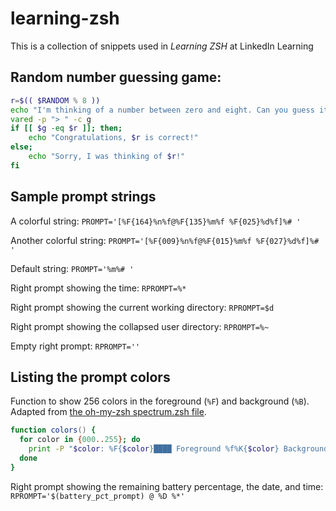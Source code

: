 # learning-zsh
This is a collection of snippets used in _Learning ZSH_ at LinkedIn Learning

## Random number guessing game:
```zsh
r=$(( $RANDOM % 8 ))
echo "I'm thinking of a number between zero and eight. Can you guess it?"
vared -p "> " -c g
if [[ $g -eq $r ]]; then;
	echo "Congratulations, $r is correct!"
else;
	echo "Sorry, I was thinking of $r!"
fi
```

## Sample prompt strings
A colorful string: 
`PROMPT='[%F{164}%n%f@%F{135}%m%f %F{025}%d%f]%# '`

Another colorful string: 
`PROMPT='[%F{009}%n%f@%F{015}%m%f %F{027}%d%f]%# '`

Default string: 
`PROMPT='%m%# '`

Right prompt showing the time: 
`RPROMPT=%*`

Right prompt showing the current working directory: 
`RPROMPT=$d`

Right prompt showing the collapsed user directory: 
`RPROMPT=%~`

Empty right prompt: 
`RPROMPT=''`

## Listing the prompt colors
Function to show 256 colors in the foreground (`%F`) and background (`%B`). Adapted from [the oh-my-zsh spectrum.zsh file](https://github.com/robbyrussell/oh-my-zsh/blob/master/lib/spectrum.zsh#L22).
```zsh
function colors() {
  for color in {000..255}; do
    print -P "$color: %F{$color}████ Foreground %f%K{$color} Background %k"
  done
}
```

Right prompt showing the remaining battery percentage, the date, and time: 
`RPROMPT='$(battery_pct_prompt) @ %D %*'`
